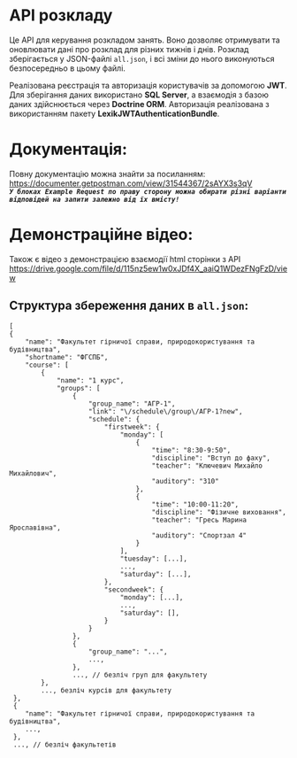 # API розкладу

Це API для керування розкладом занять. Воно дозволяє отримувати та оновлювати дані про розклад для різних тижнів і днів. Розклад зберігається у JSON-файлі `all.json`, і всі зміни до нього виконуються безпосередньо в цьому файлі.

Реалізована реєстрація та авторизація користувачів за допомогою **JWT**. Для зберігання даних використано **SQL Server**, а взаємодія з базою даних здійснюється через **Doctrine ORM**. Авторизація реалізована з використанням пакету **LexikJWTAuthenticationBundle**.

# Документація:
Повну документацію можна знайти за посиланням: <br>
https://documenter.getpostman.com/view/31544367/2sAYX3s3qV <br>
_**```У блоках Example Request по праву сторону можна обирати різні варіанти відповідей на запити залежно від їх вмісту!```**_
# Демонстраційне відео:
Також є відео з демонстрацією взаємодії html сторінки з API <br>
https://drive.google.com/file/d/115nz5ew1w0xJDf4X_aaiQ1WDezFNgFzD/view

## Структура збереження даних в `all.json`:
    [
    {
        "name": "Факультет гірничої справи, природокористування та будівництва",
        "shortname": "ФГСПБ",
        "course": [
            {
                "name": "1 курс",
                "groups": [
                    {
                        "group_name": "АГР-1",
                        "link": "\/schedule\/group\/АГР-1?new",
                        "schedule": {
                            "firstweek": {
                                "monday": [
                                    {
                                        "time": "8:30-9:50",
                                        "discipline": "Вступ до фаху",
                                        "teacher": "Ключевич Михайло Михайлович",
                                        "auditory": "310"
                                    },
                                    {
                                        "time": "10:00-11:20",
                                        "discipline": "Фізичне виховання",
                                        "teacher": "Гресь Марина Ярославівна",
                                        "auditory": "Спортзал 4"
                                    }
                                ],
                                "tuesday": [...],
                                ...,
                                "saturday": [...],
                            },
                            "secondweek": {
                                "monday": [...],
                                ...,
                                "saturday": [],
                            }
                        }
                    },
                    {
                        "group_name": "...",
                        ...,
                    },
                    ..., // безліч груп для факультету
            },
            ..., безліч курсів для факультету
     },
     {
        "name": "Факультет гірничої справи, природокористування та будівництва",
        ...,
     },
     ..., // безліч факультетів
